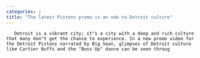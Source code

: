 ```yaml
---
categories: j
title: "The latest Pistons promo is an ode to Detroit culture"
---
```


      
      

      
       Detroit is a vibrant city; it"s a city with a deep and rich culture that many don"t get the chance to experience. In a new promo video for the Detroit Pistons narrated by Big Sean, glimpses of Detroit culture like Cartier Buffs and the "Boss Up" dance can be seen throug